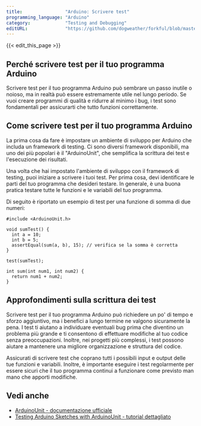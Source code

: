 ```yaml
---
title:                "Arduino: Scrivere test"
programming_language: "Arduino"
category:             "Testing and Debugging"
editURL:              "https://github.com/dogweather/forkful/blob/master/content/it/arduino/writing-tests.md"
---
```


{{< edit_this_page >}}

## Perché scrivere test per il tuo programma Arduino

Scrivere test per il tuo programma Arduino può sembrare un passo inutile o noioso, ma in realtà può essere estremamente utile nel lungo periodo. Se vuoi creare programmi di qualità e ridurre al minimo i bug, i test sono fondamentali per assicurarti che tutto funzioni correttamente.

## Come scrivere test per il tuo programma Arduino

La prima cosa da fare è impostare un ambiente di sviluppo per Arduino che includa un framework di testing. Ci sono diversi framework disponibili, ma uno dei più popolari è il "ArduinoUnit", che semplifica la scrittura dei test e l'esecuzione dei risultati.

Una volta che hai impostato l'ambiente di sviluppo con il framework di testing, puoi iniziare a scrivere i tuoi test. Per prima cosa, devi identificare le parti del tuo programma che desideri testare. In generale, è una buona pratica testare tutte le funzioni e le variabili del tuo programma.

Di seguito è riportato un esempio di test per una funzione di somma di due numeri:

```Arduino
#include <ArduinoUnit.h>

void sumTest() {
  int a = 10;
  int b = 5;
  assertEqual(sum(a, b), 15); // verifica se la somma è corretta
}

test(sumTest);

int sum(int num1, int num2) {
  return num1 + num2;
}
```

## Approfondimenti sulla scrittura dei test

Scrivere test per il tuo programma Arduino può richiedere un po' di tempo e sforzo aggiuntivo, ma i benefici a lungo termine ne valgono sicuramente la pena. I test ti aiutano a individuare eventuali bug prima che diventino un problema più grande e ti consentono di effettuare modifiche al tuo codice senza preoccupazioni. Inoltre, nei progetti più complessi, i test possono aiutare a mantenere una migliore organizzazione e struttura del codice.

Assicurati di scrivere test che coprano tutti i possibili input e output delle tue funzioni e variabili. Inoltre, è importante eseguire i test regolarmente per essere sicuri che il tuo programma continui a funzionare come previsto man mano che apporti modifiche.

## Vedi anche

- [ArduinoUnit - documentazione ufficiale](https://github.com/mmurdoch/arduinounit)
- [Testing Arduino Sketches with ArduinoUnit - tutorial dettagliato](https://www.rs-online.com/designspark/automated-testing-of-arduino-sketches-with-arduinounit)